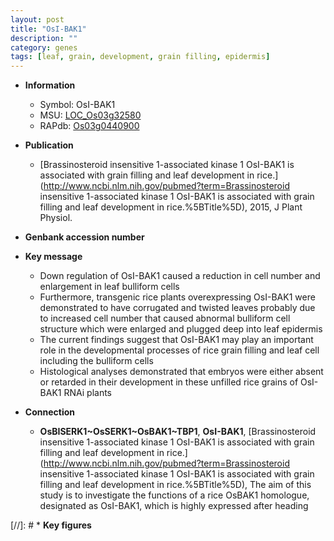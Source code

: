 ```yaml
---
layout: post
title: "OsI-BAK1"
description: ""
category: genes
tags: [leaf, grain, development, grain filling, epidermis]
---
```


* **Information**  
    + Symbol: OsI-BAK1  
    + MSU: [LOC_Os03g32580](http://rice.plantbiology.msu.edu/cgi-bin/ORF_infopage.cgi?orf=LOC_Os03g32580)  
    + RAPdb: [Os03g0440900](http://rapdb.dna.affrc.go.jp/viewer/gbrowse_details/irgsp1?name=Os03g0440900)  

* **Publication**  
    + [Brassinosteroid insensitive 1-associated kinase 1 OsI-BAK1 is associated with grain filling and leaf development in rice.](http://www.ncbi.nlm.nih.gov/pubmed?term=Brassinosteroid insensitive 1-associated kinase 1 OsI-BAK1 is associated with grain filling and leaf development in rice.%5BTitle%5D), 2015, J Plant Physiol.

* **Genbank accession number**  

* **Key message**  
    + Down regulation of OsI-BAK1 caused a reduction in cell number and enlargement in leaf bulliform cells
    + Furthermore, transgenic rice plants overexpressing OsI-BAK1 were demonstrated to have corrugated and twisted leaves probably due to increased cell number that caused abnormal bulliform cell structure which were enlarged and plugged deep into leaf epidermis
    + The current findings suggest that OsI-BAK1 may play an important role in the developmental processes of rice grain filling and leaf cell including the bulliform cells
    + Histological analyses demonstrated that embryos were either absent or retarded in their development in these unfilled rice grains of OsI-BAK1 RNAi plants

* **Connection**  
    + __OsBISERK1~OsSERK1~OsBAK1~TBP1__, __OsI-BAK1__, [Brassinosteroid insensitive 1-associated kinase 1 OsI-BAK1 is associated with grain filling and leaf development in rice.](http://www.ncbi.nlm.nih.gov/pubmed?term=Brassinosteroid insensitive 1-associated kinase 1 OsI-BAK1 is associated with grain filling and leaf development in rice.%5BTitle%5D), The aim of this study is to investigate the functions of a rice OsBAK1 homologue, designated as OsI-BAK1, which is highly expressed after heading

[//]: # * **Key figures**  


